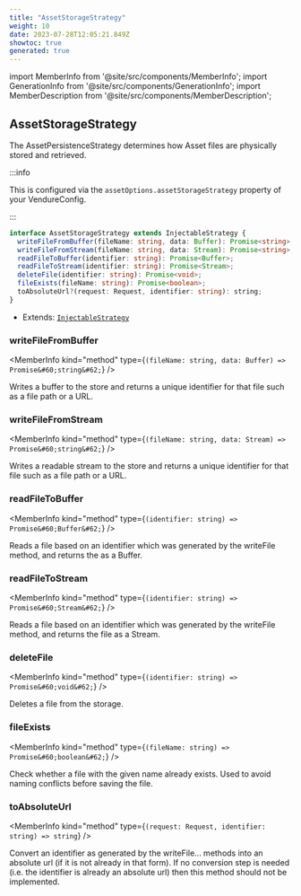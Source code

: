 ```yaml
---
title: "AssetStorageStrategy"
weight: 10
date: 2023-07-28T12:05:21.849Z
showtoc: true
generated: true
---
```

<!-- This file was generated from the Vendure source. Do not modify. Instead, re-run the "docs:build" script -->
import MemberInfo from '@site/src/components/MemberInfo';
import GenerationInfo from '@site/src/components/GenerationInfo';
import MemberDescription from '@site/src/components/MemberDescription';


## AssetStorageStrategy

<GenerationInfo sourceFile="packages/core/src/config/asset-storage-strategy/asset-storage-strategy.ts" sourceLine="20" packageName="@vendure/core" />

The AssetPersistenceStrategy determines how Asset files are physically stored
and retrieved.

:::info

This is configured via the `assetOptions.assetStorageStrategy` property of
your VendureConfig.

:::

```ts title="Signature"
interface AssetStorageStrategy extends InjectableStrategy {
  writeFileFromBuffer(fileName: string, data: Buffer): Promise<string>;
  writeFileFromStream(fileName: string, data: Stream): Promise<string>;
  readFileToBuffer(identifier: string): Promise<Buffer>;
  readFileToStream(identifier: string): Promise<Stream>;
  deleteFile(identifier: string): Promise<void>;
  fileExists(fileName: string): Promise<boolean>;
  toAbsoluteUrl?(request: Request, identifier: string): string;
}
```
* Extends: <code><a href='/reference/typescript-api/common/injectable-strategy#injectablestrategy'>InjectableStrategy</a></code>



<div className="members-wrapper">

### writeFileFromBuffer

<MemberInfo kind="method" type={`(fileName: string, data: Buffer) => Promise&#60;string&#62;`}   />

Writes a buffer to the store and returns a unique identifier for that
file such as a file path or a URL.
### writeFileFromStream

<MemberInfo kind="method" type={`(fileName: string, data: Stream) => Promise&#60;string&#62;`}   />

Writes a readable stream to the store and returns a unique identifier for that
file such as a file path or a URL.
### readFileToBuffer

<MemberInfo kind="method" type={`(identifier: string) => Promise&#60;Buffer&#62;`}   />

Reads a file based on an identifier which was generated by the writeFile
method, and returns the as a Buffer.
### readFileToStream

<MemberInfo kind="method" type={`(identifier: string) => Promise&#60;Stream&#62;`}   />

Reads a file based on an identifier which was generated by the writeFile
method, and returns the file as a Stream.
### deleteFile

<MemberInfo kind="method" type={`(identifier: string) => Promise&#60;void&#62;`}   />

Deletes a file from the storage.
### fileExists

<MemberInfo kind="method" type={`(fileName: string) => Promise&#60;boolean&#62;`}   />

Check whether a file with the given name already exists. Used to avoid
naming conflicts before saving the file.
### toAbsoluteUrl

<MemberInfo kind="method" type={`(request: Request, identifier: string) => string`}   />

Convert an identifier as generated by the writeFile... methods into an absolute
url (if it is not already in that form). If no conversion step is needed
(i.e. the identifier is already an absolute url) then this method
should not be implemented.


</div>
